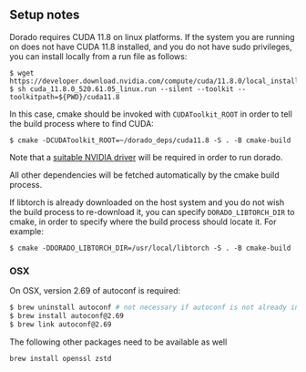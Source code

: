 ## Setup notes

Dorado requires CUDA 11.8 on linux platforms. If the system you are running on does not have CUDA 11.8 installed, and you do not have sudo privileges, you can install locally from a run file as follows:

```
$ wget https://developer.download.nvidia.com/compute/cuda/11.8.0/local_installers/cuda_11.8.0_520.61.05_linux.run
$ sh cuda_11.8.0_520.61.05_linux.run --silent --toolkit --toolkitpath=${PWD}/cuda11.8
```

In this case, cmake should be invoked with `CUDAToolkit_ROOT` in order to tell the build process where to find CUDA:

```
$ cmake -DCUDAToolkit_ROOT=~/dorado_deps/cuda11.8 -S . -B cmake-build
```

Note that a [suitable NVIDIA driver](https://docs.nvidia.com/cuda/cuda-toolkit-release-notes/index.html#id3) will be required in order to run dorado.

All other dependencies will be fetched automatically by the cmake build process.

If libtorch is already downloaded on the host system and you do not wish the build process to re-download it, you can specify `DORADO_LIBTORCH_DIR` to cmake, in order to specify where the build process should locate it.  For example:

```
$ cmake -DDORADO_LIBTORCH_DIR=/usr/local/libtorch -S . -B cmake-build
```

### OSX

On OSX, version 2.69 of autoconf is required:

```bash
$ brew uninstall autoconf # not necessary if autoconf is not already installed
$ brew install autoconf@2.69
$ brew link autoconf@2.69
```

The following other packages need to be available as well
```bash
brew install openssl zstd
```
